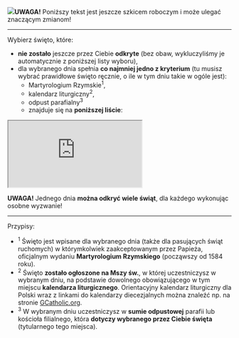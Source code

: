 <span class="challenge-success-status-icon-todo"><img class="svg-image" src="/files/resources/svg/cone-striped.svg" /></span>**UWAGA!** Poniższy tekst jest jeszcze szkicem roboczym i może ulegać znaczącym zmianom!

---
Wybierz święto, które:
- **nie zostało** jeszcze przez Ciebie **odkryte** (bez obaw, wykluczyliśmy je automatycznie z poniższej listy wyboru),
- dla <span class="selected-day-info">wybranego dnia</span> spełnia **co najmniej jedno z kryterium** (tu musisz wybrać prawidłowe święto ręcznie, o ile w tym dniu takie w ogóle jest):
  - Martyrologium Rzymskie<sup>1</sup>,
  - kalendarz liturgiczny<sup>2</sup>,
  - odpust parafialny<sup>3</sup>
  - znajduje się na **poniższej liście**:  

<iframe id="my-patrons-for-today" src="https://pl.mypatrons.org/dates/list-of-possible-feasts-to-discover/#challenge-date#?mode=content-only"></iframe>

**UWAGA!** Jednego dnia **można odkryć wiele świąt**, dla każdego wykonując osobne wyzwanie!

---
Przypisy:

- <sup>1</sup> Święto jest wpisane dla <span class="selected-day-info">wybranego dnia</span> (także dla pasujących świąt ruchomych) w którymkolwiek zaakceptowanym przez Papieża, oficjalnym wydaniu **Martyrologium Rzymskiego** (począwszy od 1584 roku).
- <sup>2</sup> Święto **zostało ogłoszone na Mszy św.**, w której uczestniczysz w <span class="selected-day-info">wybranym dniu</span>, na podstawie dowolnego obowiązującego w tym miejscu **kalendarza liturgicznego**. Orientacyjny kalendarz liturgiczny dla Polski wraz z linkami do kalendarzy diecezjalnych można znaleźć np. na stronie <a target="_blank" href="http://www.gcatholic.org/calendar/#current-year#/PL-pl.htm">GCatholic.org</a>.
- <sup>3</sup> W <span class="selected-day-info">wybranym dniu</span> uczestniczysz w **sumie odpustowej** parafii lub kościoła filialnego, która **dotyczy wybranego przez Ciebie święta** (tytularnego tego miejsca).
